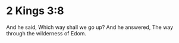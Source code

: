 # 2 Kings 3:8

And he said, Which way shall we go up? And he answered, The way through the wilderness of Edom.